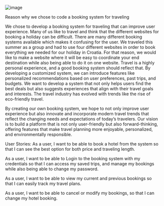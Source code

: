 ![image](https://github.com/user-attachments/assets/84c083fb-fa15-44fd-b4af-06059f241ff7)


Reason why we chose to code a booking system for traveling

We chose to develop a booking system for traveling that can improve user experience. Many of us like to travel and think that the different websites for booking a holiday can be difficult. There are many different booking systems available which makes it confusing for the user. We traveled this summer as a group and had to use four different websites in order to book everything we needed for our holiday in Croatia. For that reason, we would like to make a website where it will be easy to coordinate your end destination while also being able to do it on one website. Travel is a highly personal experience, and a good booking system should reflect that. By developing a customized system, we can introduce features like personalized recommendations based on user preferences, past trips, and budgets. We want to develop a system that not only helps users find the best deals but also suggests experiences that align with their travel goals and interests. The travel industry has evolved with trends like the rise of eco-friendly travel. 

By creating our own booking system, we hope to not only improve user experience but also innovate and incorporate modern travel trends that reflect the changing needs and expectations of today’s travelers. Our vision is to build a platform that is not only user-friendly but also forward-thinking, offering features that make travel planning more enjoyable, personalized, and environmentally responsible.





User Stories:
As a user, I want to be able to book a hotel from the system so that I can see the best option for both price and traveling length. 

As a user, I want to be able to Login to the booking system with my credentials so that I can access my saved trips, and manage my bookings while also being able to change my password. 

As a user, I want to be able to view my current and previous bookings so that I can easily track my travel plans.

As a user, I want to be able to cancel or modify my bookings, so that I can change my hotel booking.
